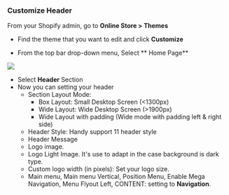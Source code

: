 ### Customize Header 

From your Shopify admin, go to **Online Store &gt; Themes**

* Find the theme that you want to edit and click **Customize**

* From the top bar drop-down menu, Select ** Home Page**

![](/assets/mega1.png)

* Select **Header** Section
* Now you can setting your header
  * Section Layout Mode: 
    * Box Layout: Small Desktop Screen (<1300px)
    * Wide Layout: Wide Desktop Screen (>1900px)
    * Wide Layout with padding (Wide mode with padding left & right side)
  * Header Style: Handy support 11 header style
  * Header Message
  * Logo image.
  * Logo Light Image. It's use to adapt in the case background is dark type.
  * Custom logo width (in pixels): Set your logo size.
  * Main menu, Main menu Vertical, Position Menu, Enable Mega Navigation, Menu Flyout Left, CONTENT: setting to **Navigation**.


